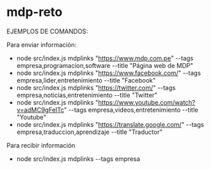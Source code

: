 # mdp-reto

EJEMPLOS DE COMANDOS:

Para enviar información:

- node src/index.js mdplinks "https://www.mdp.com.pe" --tags empresa,programacion,software --title "Página web de MDP"
- node src/index.js mdplinks "https://www.facebook.com/" --tags empresa,lider,entretenimiento --title "Facebook"
- node src/index.js mdplinks "https://twitter.com/" --tags empresa,noticias,entretenimiento --title "Twitter"
- node src/index.js mdplinks "https://www.youtube.com/watch?v=adMC9gFeITc" --tags empresa,videos,entretenimiento --title "Youtube"
- node src/index.js mdplinks "https://translate.google.com/" --tags empresa,traduccion,aprendizaje --title "Traductor"

Para recibir información

- node src/index.js mdplinks --tags empresa
